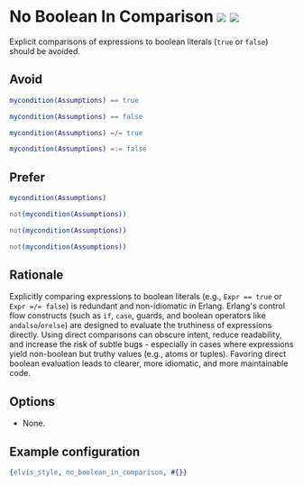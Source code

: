 # No Boolean In Comparison [![](https://img.shields.io/badge/since-4.0.0-blue)](https://github.com/inaka/elvis_core/releases/tag/4.0.0) ![](https://img.shields.io/badge/BEAM-yes-orange)

Explicit comparisons of expressions to boolean literals (`true` or `false`) should be avoided.

## Avoid

```erlang
mycondition(Assumptions) == true

mycondition(Assumptions) == false

mycondition(Assumptions) =/= true

mycondition(Assumptions) =:= false
```

## Prefer

```erlang
mycondition(Assumptions)

not(mycondition(Assumptions))

not(mycondition(Assumptions))

not(mycondition(Assumptions))
```

## Rationale

Explicitly comparing expressions to boolean literals (e.g., `Expr == true` or `Expr =/= false`) is
redundant and non-idiomatic in Erlang. Erlang's control flow constructs (such as `if`, `case`,
guards, and boolean operators like `andalso`/`orelse`) are designed to evaluate the truthiness of
expressions directly. Using direct comparisons can obscure intent, reduce readability, and increase
the risk of subtle bugs - especially in cases where expressions yield non-boolean but truthy values
(e.g., atoms or tuples). Favoring direct boolean evaluation leads to clearer, more idiomatic, and
more maintainable code.

## Options

- None.

## Example configuration

```erlang
{elvis_style, no_boolean_in_comparison, #{}}
```

